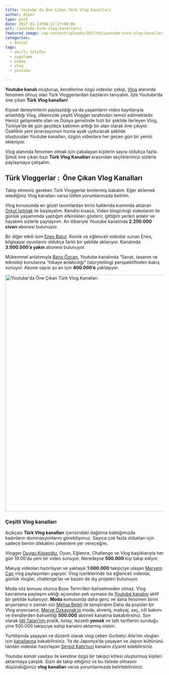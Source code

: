 ```yaml
---
title: Youtube’da Öne Çıkan Türk Vlog Kanalları
author: Alper
type: post
date: 2017-01-13T08:11:27+00:00
url: /youtube-turk-vlog-kanallari/
featured_image: /wp-content/uploads/2017/01/youtube-turk-vlog-kanallari-750x550.jpg
categories:
  - Sosyal
tags:
  - akıllı telefon
  - uygulama
  - video
  - vlog
  - youtube

---
```

**Youtube kanalı** oluşturup, kendilerine özgü videolar çekip, [Vlog][1] alanında fenomen olmuş olan Türk Vloggerlardan bazılarını tanıyalım. İşte Youtube&#8217;da öne çıkan **Türk Vlog kanalları**!

Kişisel deneyimlerin paylaşıldığı ya da yaşamların video kayıtlarıyla anlatıldığı Vlog, ülkemizde çeşitli Vlogger tarafından temsil edilmektedir. Henüz gelişmekte olan ve Dünya genelinde hızlı bir şekilde ilerleyen Vlog, Türkiye’de de gün geçtikçe katılımın arttığı bir alan olarak öne çıkıyor. Özellikle yeni jenerasyonun hızına ayak uyduracak şekilde oluşturulan Youtube kanalları, özgün videolara her geçen gün bir yenisi ekleniyor.

Vlog alanında fenomen olmak için çabalayan kişilerin sayısı oldukça fazla. Şimdi öne çıkan bazı **Türk Vlog Kanalları** arasından seçtiklerimizi sizlerle paylaşmaya çalışalım.

## Türk Vloggerlar :  Öne Çıkan Vlog Kanalları

Takip etmeniz gereken Türk Vloggerlar kimlermiş bakalım. Eğer eklemek istediğiniz Vlog kanalları varsa lütfen yorumlarınızda belirtin.

Vlog konusunda en güzel tanımlardan birini hakkında kısmında aktaran <a href="https://www.youtube.com/user/ThePersica/" target="_blank">Orkut Işıtmak</a> ile başlayalım. Kendisi kısaca, Video blog(vlog) videolarım ile günlük yaşamımda yaptığım etkinlikleri gösterir, gittiğim yerleri anlatır ve hayatımı sizlerle paylaşırım. An itibariyle Youtube kanalında **2.250.000 civarı** abonesi bulunuyor.

Bir diğer etkili isim <a href="https://www.youtube.com/user/newdaynewgame/" target="_blank">Enes Batur</a>. Komik ve eğlenceli videolar sunan Enes, bilgisayar oyunlarını oldukça farklı bir şekilde aktarıyor. Kanalında **3.000.000&#8217;a yakın** abonesi bulunuyor.

Mükemmel anlatımıyla <a href="https://www.youtube.com/user/b31416" target="_blank">Barış Özcan</a>, Youtube kanalında &#8220;Sanat, tasarım ve teknoloji konularına &#8220;hikaye anlatıcılığı&#8221; (storytelling) perspektifinden bakış sunuyor. Abone sayısı şu an için **400.000&#8217;e** yaklaşıyor.

[<img class="alignnone wp-image-17413 size-full" title="Youtube'da Öne Çıkan Türk Vlog Kanalları" src="https://www.murekkep.org/wp-content/uploads/2017/01/youtube-vlog-kanallari.jpg" alt="Youtube'da Öne Çıkan Türk Vlog Kanalları" width="1000" height="753" srcset="https://www.murekkep.org/wp-content/uploads/2017/01/youtube-vlog-kanallari.jpg 1000w, https://www.murekkep.org/wp-content/uploads/2017/01/youtube-vlog-kanallari-300x226.jpg 300w, https://www.murekkep.org/wp-content/uploads/2017/01/youtube-vlog-kanallari-768x578.jpg 768w, https://www.murekkep.org/wp-content/uploads/2017/01/youtube-vlog-kanallari-700x527.jpg 700w" sizes="(max-width: 1000px) 100vw, 1000px" />][2]

### Çeşitli Vlog kanalları

Açıkçası **Türk Vlog kanalları** içerisindeki dağılıma baktığımızda kadınların dominasyonlarını görebiliyoruz. Sayıca çok fazla oldukları için sadece benim dikkatimi çekenlere yer vereceğim.

Vlogger <a href="https://www.youtube.com/channel/UCAU925ffurv5lSmSlf3c1gg/featured" target="_blank">Duygu Köseoğlu</a>, Oyun, Eğlence, Challenge ve Vlog başlıklarıyla her gün 19:00&#8217;da yeni bir video sunuyor. Neredeyse **500.000** kişi takip ediyor.

Makyaj videoları hazırlayan ve yaklaşık **1.000.000** takipçiye ulaşan <a href="https://www.youtube.com/user/beautykitty95/" target="_blank">Meryem Can</a> vlog paylaşımları yapıyor. Vlog içeriklerinde ise eğlenceli videolar, günlük vloglar, challenge&#8217;lar ve bazen de dıy projeleri bulunuyor.

Moda söz konusu olunca Buse Terim&#8217;den bahsetmeden olmaz. Vlog kavramına paylaşım sıklığı açısından pek uymasa da <a href="https://www.youtube.com/user/buseterimcomtr/" target="_blank">Youtube kanalını</a> aktif bir şekilde kullanıyor. **Moda** konusunda daha genç ve daha fenomen birini arıyorsanız o zaman sizi <a href="https://www.youtube.com/channel/UCnNzspBdOYbmWrr15Cqw0dg/" target="_blank">Melisa Beleli</a> ile tanıştıralım.Daha da popüler bir Vlog arıyorsanız, <a href="https://www.youtube.com/user/merveozkaynak/" target="_blank">Merve Özkaynak&#8217;ın</a> moda, alıveriş, makyaj, saç, cilt bakımı ve trendlerden bahsettiği **500.000** aboneli kanalına bakabilirsiniz. Son olarak <a href="https://www.youtube.com/user/idiltatari/" target="_blank">İdil Tatari&#8217;nin</a> pratik, kolay, lezzetli **yemek** ve tatlı tariflerini sunduğu yine 500.000 takipçiye sahip kanalını aktarmış olalım.

Yurtdışında yaşayan ve düzenli olarak vlog çeken Gurbetçi Aile&#8217;nin vlogları için <a href="https://www.youtube.com/user/GURBETCIAILE/" target="_blank">kanallarına</a> bakabilirsiniz. Ya da Japonya&#8217;da yaşayan ve Japon kültürünü tanıtan videolar hazırlayan <a href="https://www.youtube.com/user/rozenasia" target="_blank">Sergül Kato&#8217;nun</a> kanalını ziyaret edebilirsiniz.

Youtube _kanalı_ vasıtası ile kendine özgü bir takipçi kitlesi oluşturmuş kişileri aktarmaya çalıştık. Sizin de takip ettiğiniz ve bu listede olmasını düşündüğünüz **vlog kanalları** varsa yorumlarınızda belirtebilirsiniz.

 [1]: https://www.murekkep.org/vlog-nedir-nasil-cekilir/
 [2]: https://www.murekkep.org/wp-content/uploads/2017/01/youtube-vlog-kanallari.jpg